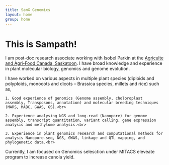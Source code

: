 ```yaml
---
title: SamX Genomics
layout: home
group: home
---
```


# This is Sampath!

I am post-doc research associate working with Isobel Parkin at the [Agriculte and Agri-Food Canada, Saskatoon](http://www.agr.gc.ca/eng/scientific-collaboration-and-research-in-agriculture/agriculture-and-agri-food-research-centres-and-collections/saskatchewan/saskatoon-research-and-development-centre/?id=1180626618960). I have broad knowledge and experience in plant molecular biology, genomics and genome evolution.<br>

I have worked on various aspects in multiple plant species (diploids and polyploids, monocots and dicots – Brassica species, millets and rice) such as, <br>
	
	1. Good experience of genomics (Genome assembly, choloroplast assembly, Transposons, annotation) and molecular breeding techniques (MARS, MABC, GWAS, GS).<br>
	
	2. Experience analysing NGS and long-read (Nanopore) for genome assembly, transcript quantitation, variant calling, gene expression analysis and methylome analysis.<br>
	
	3. Experience in plant genomics research and computational methods for analysis Nanopore-seq, NGS, GWAS, linkage and QTL mapping, and phylogenetic data.<br>

Currently, I am focused on Genomics selesction under MITACS eleveate program to increase canola yield.
